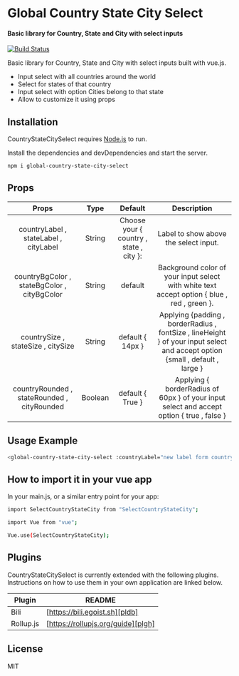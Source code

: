 # Global Country State City Select

#### Basic library for Country, State and City with select inputs

[![Build Status](https://travis-ci.org/joemccann/dillinger.svg?branch=master)](https://github.com/engislam95/Country-state-city-select)

Basic library for Country, State and City with select inputs built with vue.js.

- Input select with all countries around the world
- Select for states of that country
- Input select with option Cities belong to that state
- Allow to customize it using props

## Installation

CountryStateCitySelect requires [Node.js](https://nodejs.org/) to run.

Install the dependencies and devDependencies and start the server.

```sh
npm i global-country-state-city-select
```

## Props

|                    Props                    |  Type   |                 Default                 |                                                         Description                                                          |
| :-----------------------------------------: | :-----: | :-------------------------------------: | :--------------------------------------------------------------------------------------------------------------------------: | 
|    countryLabel , stateLabel , cityLabel    | String  | Choose your { country , state , city }: |                                            Label to show above the select input.                                             |
| countryBgColor , stateBgColor , cityBgColor | String  |                 default                 |                 Background color of your input select with white text accept option { blue , red , green }.                  |
|     countrySize , stateSize , citySize      | String  |            default { 14px }             | Applying {padding , borderRadius , fontSize , lineHeight } of your input select and accept option {small , default , large } |
| countryRounded , stateRounded , cityRounded | Boolean |            default { True }             |                  Applying { borderRadius of 60px } of your input select and accept option { true , false }                   | 

## Usage Example

```sh
<global-country-state-city-select :countryLabel="new label form country select" :stateBgColor="blue"  :citySize="large" :countryRounded="false" />

```

## How to import it in your vue app

In your main.js, or a similar entry point for your app:

```sh
import SelectCountryStateCity from "SelectCountryStateCity";
```

```sh
import Vue from "vue";
```

```sh
Vue.use(SelectCountryStateCity);
```

## Plugins

CountryStateCitySelect is currently extended with the following plugins.
Instructions on how to use them in your own application are linked below.

| Plugin    | README                             |
| --------- | ---------------------------------- |
| Bili      | [https://bili.egoist.sh][pldb]     |
| Rollup.js | [https://rollupjs.org/guide][plgh] |

## License

MIT

